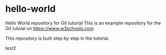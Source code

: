 # hello-world
Hello World repository for Git tutorial
This is an example repository for the Git tutoial on https://www.w3schools.com

This repository is built step by step in the tutorial.

test2

